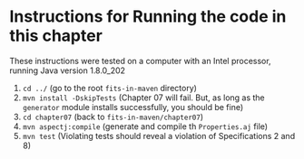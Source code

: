 # Instructions for Running the code in this chapter

These instructions were tested on a computer with an Intel processor, running Java version 1.8.0_202

1. `cd ../` (go to the root `fits-in-maven` directory)
2. `mvn install -DskipTests` (Chapter 07 will fail. But, as long as the `generator` module installs successfully, you should be fine)
3. `cd chapter07` (back to `fits-in-maven/chapter07`)
4. `mvn aspectj:compile` (generate and compile th `Properties.aj` file)
5. `mvn test` (Violating tests should reveal a violation of Specifications 2 and 8)